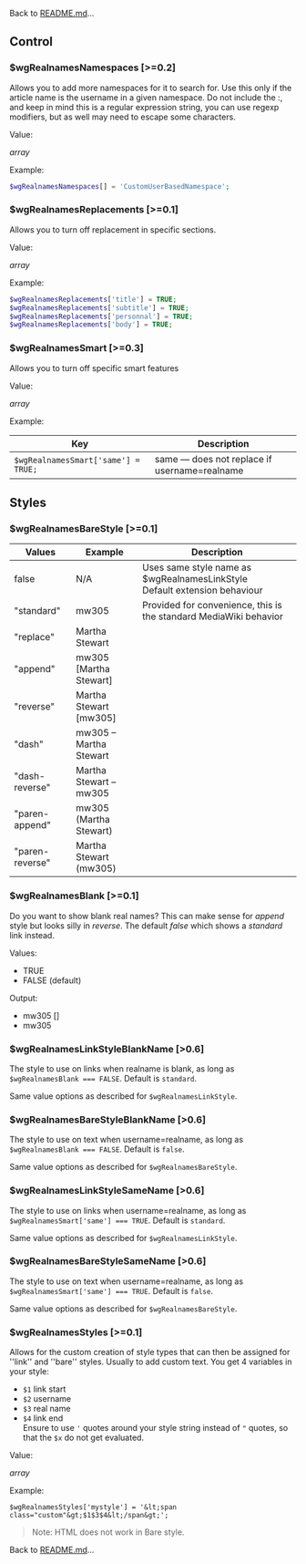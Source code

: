 Back to [README.md](README.md)...

## Control

### $wgRealnamesNamespaces [>=0.2]
Allows you to add more namespaces for it to search for. Use this only if the article name is the username in a given namespace. Do not include the :, and keep in mind this is a regular expression string, you can use regexp modifiers, but as well may need to escape some characters.

Value:

_array_

Example:

```php
$wgRealnamesNamespaces[] = 'CustomUserBasedNamespace';
```

### $wgRealnamesReplacements [>=0.1]
Allows you to turn off replacement in specific sections.

Value:

_array_

Example:

```php
$wgRealnamesReplacements['title'] = TRUE;
$wgRealnamesReplacements['subtitle'] = TRUE;
$wgRealnamesReplacements['personnal'] = TRUE;
$wgRealnamesReplacements['body'] = TRUE;
```

### $wgRealnamesSmart [>=0.3]
Allows you to turn off specific smart features

Value:

_array_

Example:

Key | Description
--- | ---
`$wgRealnamesSmart['same'] = TRUE;` | same &mdash; does not replace if username=realname

## Styles

### $wgRealnamesBareStyle [>=0.1]
Values | Example | Description
------ | ------- | -----------
false | N/A | Uses same style name as $wgRealnamesLinkStyle<br>Default extension behaviour
"standard" | mw305 | Provided for convenience, this is the standard MediaWiki behavior
"replace" | Martha Stewart
"append" | mw305 \[Martha Stewart\]
"reverse" | Martha Stewart \[mw305\]
"dash" | mw305 &ndash; Martha Stewart
"dash-reverse" | Martha Stewart &ndash; mw305
"paren-append" | mw305 (Martha Stewart)
"paren-reverse" | Martha Stewart (mw305)

### $wgRealnamesBlank [>=0.1]
Do you want to show blank real names? This can make sense for _append_ style but looks silly in _reverse_. The default _false_ which shows a _standard_ link instead.

Values:
* TRUE
* FALSE (default)

Output:
* mw305 []
* mw305

### $wgRealnamesLinkStyleBlankName [>0.6]
The style to use on links when realname is blank, as long as `$wgRealnamesBlank === FALSE`. Default is `standard`.

Same value options as described for `$wgRealnamesLinkStyle`.

### $wgRealnamesBareStyleBlankName [>0.6]
The style to use on text when username=realname, as long as `$wgRealnamesBlank === FALSE`. Default is `false`. 

Same value options as described for `$wgRealnamesBareStyle`.

### $wgRealnamesLinkStyleSameName [>0.6]
The style to use on links when username=realname, as long as `$wgRealnamesSmart['same'] === TRUE`. Default is `standard`. 

Same value options as described for `$wgRealnamesLinkStyle`.

### $wgRealnamesBareStyleSameName [>0.6]
The style to use on text when username=realname, as long as `$wgRealnamesSmart['same'] === TRUE`. Default is `false`. 

Same value options as described for `$wgRealnamesBareStyle`.

### $wgRealnamesStyles [>=0.1]
Allows for the custom creation of style types that can then be assigned for ''link'' and ''bare'' styles. Usually to add custom text. You get 4 variables in your style:<br>
* `$1` link start<br>
* `$2`  username<br>
* `$3`  real name<br>
* `$4`  link end<br>
Ensure to use `'` quotes around your style string instead of `"` quotes, so that the `$x` do not get evaluated.

Value:

_array_

Example:

`$wgRealnamesStyles['mystyle'] = '&lt;span class="custom"&gt;$1$3$4&lt;/span&gt;';`

> Note: HTML does not work in Bare style.

Back to [README.md](README.md)...